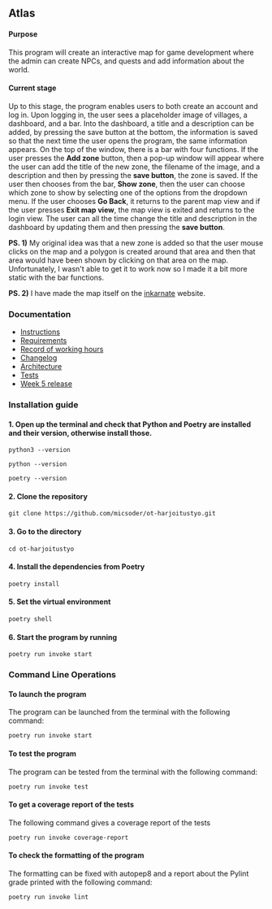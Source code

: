 ## Atlas

#### Purpose
This program will create an interactive map for game development where the admin can create NPCs, and quests and add information about the world.

#### Current stage
Up to this stage, the program enables users to both create an account and log in. Upon logging in, the user sees a placeholder image of villages, a dashboard, and a bar. Into the dashboard, a title and a description can be added, by pressing the save button at the bottom, the information is saved so that the next time the user opens the program, the same information appears. On the top of the window, there is a bar with four functions. If the user presses the **Add zone** button, then a pop-up window will appear where the user can add the title of the new zone, the filename of the image, and a description and then by pressing the **save button**, the zone is saved. If the user then chooses from the bar, **Show zone**, then the user can choose which zone to show by selecting one of the options from the dropdown menu. If the user chooses **Go Back**, it returns to the parent map view and if the user presses **Exit map view**, the map view is exited and returns to the login view. The user can all the time change the title and description in the dashboard by updating them and then pressing the **save button**. 


**PS. 1)** My original idea was that a new zone is added so that the user mouse clicks on the map and a polygon is created around that area and then that area would have been shown by clicking on that area on the map. Unfortunately, I wasn't able to get it to work now so I made it a bit more static with the bar functions. 

**PS. 2)** I have made the map itself on the [inkarnate](https://inkarnate.com/maps/) website.


### Documentation
- [Instructions](Documentation/instruction_manual.md)
- [Requirements](Documentation/functional_requirements.md)
- [Record of working hours](Documentation/working_hours_record.md)
- [Changelog](Documentation/changelog.md)
- [Architecture](Documentation/architecture.md)
- [Tests](Documentation/test_documentation.md)
- [Week 5 release](https://github.com/micsoder/ot-harjoitustyo/releases/tag/week5)

### Installation guide

#### 1. Open up the terminal and check that Python and Poetry are installed and their version, otherwise install those.
```
python3 --version
```
```
python --version
```
```
poetry --version
```

#### 2. Clone the repository
```
git clone https://github.com/micsoder/ot-harjoitustyo.git
```

#### 3. Go to the directory
```
cd ot-harjoitustyo
```

#### 4. Install the dependencies from Poetry
```
poetry install
```

#### 5. Set the virtual environment
```
poetry shell
```

#### 6. Start the program by running 
```
poetry run invoke start
```

### Command Line Operations

#### To launch the program
The program can be launched from the terminal with the following command:
```
poetry run invoke start
```

#### To test the program
The program can be tested from the terminal with the following command:
```
poetry run invoke test
```

#### To get a coverage report of the tests 
The following command gives a coverage report of the tests
```
poetry run invoke coverage-report
```

#### To check the formatting of the program
The formatting can be fixed with autopep8 and a report about the Pylint grade printed with the following command: 
```
poetry run invoke lint
```
